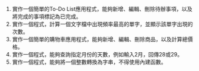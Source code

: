 1. 實作一個簡單的To-Do List應用程式，能夠新增、編輯、刪除待辦事項，以及將完成的事項標記為已完成。
2. 實作一個程式，計算一個文字檔中出現頻率最高的單字，並顯示該單字出現的次數。
3. 實作一個簡單的購物車應用程式，能夠新增、編輯、刪除商品，以及計算總價格。
4. 實作一個程式，能夠查詢指定月份的天數，例如輸入2月，回傳28或29。
5. 實作一個程式，能夠將一個整數轉換為字串，不得使用內建函數。
